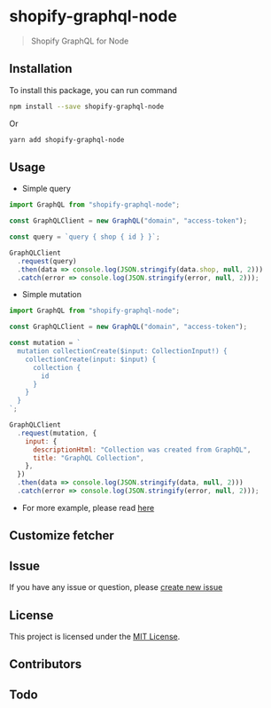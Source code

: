 # shopify-graphql-node

> Shopify GraphQL for Node

## Installation

To install this package, you can run command

```bash
npm install --save shopify-graphql-node
```

Or 

```bash
yarn add shopify-graphql-node
```

## Usage

* Simple query

```javascript
import GraphQL from "shopify-graphql-node";

const GraphQLClient = new GraphQL("domain", "access-token");

const query = `query { shop { id } }`;

GraphQLClient
  .request(query)
  .then(data => console.log(JSON.stringify(data.shop, null, 2)))
  .catch(error => console.log(JSON.stringify(error, null, 2)));

```

* Simple mutation

```javascript
import GraphQL from "shopify-graphql-node";

const GraphQLClient = new GraphQL("domain", "access-token");

const mutation = `
  mutation collectionCreate($input: CollectionInput!) {
    collectionCreate(input: $input) {
      collection {
        id
      }
    }
  }
`;

GraphQLClient
  .request(mutation, {
    input: {
      descriptionHtml: "Collection was created from GraphQL",
      title: "GraphQL Collection",
    },
  })
  .then(data => console.log(JSON.stringify(data, null, 2)))
  .catch(error => console.log(JSON.stringify(error, null, 2)));

```

* For more example, please read [here](examples)

## Customize fetcher

## Issue

If you have any issue or question, please [create new issue](https://github.com/baorv/shopify-graphql-node/issues/new)

## License

This project is licensed under the [MIT License](LICENSE).

## Contributors

## Todo